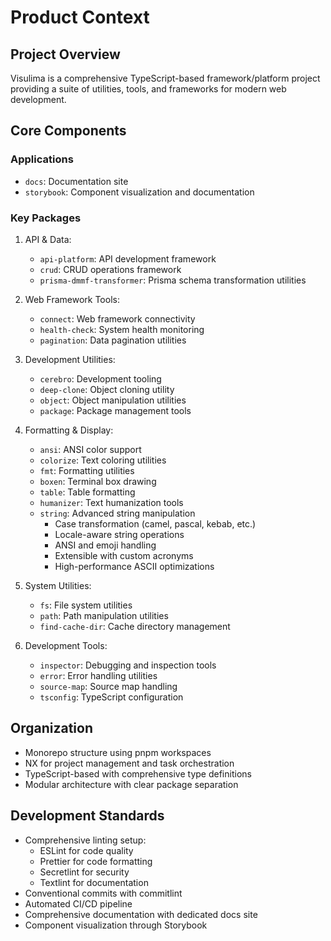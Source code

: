# Product Context

## Project Overview
Visulima is a comprehensive TypeScript-based framework/platform project providing a suite of utilities, tools, and frameworks for modern web development.

## Core Components

### Applications
- `docs`: Documentation site
- `storybook`: Component visualization and documentation

### Key Packages
1. API & Data:
   - `api-platform`: API development framework
   - `crud`: CRUD operations framework
   - `prisma-dmmf-transformer`: Prisma schema transformation utilities

2. Web Framework Tools:
   - `connect`: Web framework connectivity
   - `health-check`: System health monitoring
   - `pagination`: Data pagination utilities

3. Development Utilities:
   - `cerebro`: Development tooling
   - `deep-clone`: Object cloning utility
   - `object`: Object manipulation utilities
   - `package`: Package management tools

4. Formatting & Display:
   - `ansi`: ANSI color support
   - `colorize`: Text coloring utilities
   - `fmt`: Formatting utilities
   - `boxen`: Terminal box drawing
   - `table`: Table formatting
   - `humanizer`: Text humanization tools
   - `string`: Advanced string manipulation
     - Case transformation (camel, pascal, kebab, etc.)
     - Locale-aware string operations
     - ANSI and emoji handling
     - Extensible with custom acronyms
     - High-performance ASCII optimizations

5. System Utilities:
   - `fs`: File system utilities
   - `path`: Path manipulation utilities
   - `find-cache-dir`: Cache directory management

6. Development Tools:
   - `inspector`: Debugging and inspection tools
   - `error`: Error handling utilities
   - `source-map`: Source map handling
   - `tsconfig`: TypeScript configuration

## Organization
- Monorepo structure using pnpm workspaces
- NX for project management and task orchestration
- TypeScript-based with comprehensive type definitions
- Modular architecture with clear package separation

## Development Standards
- Comprehensive linting setup:
  - ESLint for code quality
  - Prettier for code formatting
  - Secretlint for security
  - Textlint for documentation
- Conventional commits with commitlint
- Automated CI/CD pipeline
- Comprehensive documentation with dedicated docs site
- Component visualization through Storybook

